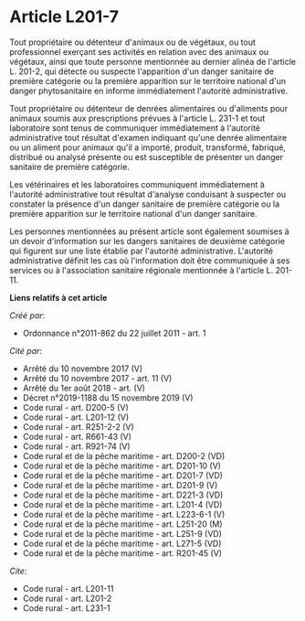 # Article L201-7

Tout propriétaire ou détenteur d'animaux ou de végétaux, ou tout professionnel exerçant ses activités en relation avec des
animaux ou végétaux, ainsi que toute personne mentionnée au dernier alinéa de l'article L. 201-2, qui détecte ou suspecte
l'apparition d'un danger sanitaire de première catégorie ou la première apparition sur le territoire national d'un danger
phytosanitaire en informe immédiatement l'autorité administrative. 

Tout propriétaire ou détenteur de denrées alimentaires ou d'aliments pour animaux soumis aux prescriptions prévues à
l'article L. 231-1 et tout laboratoire sont tenus de communiquer immédiatement à l'autorité administrative tout résultat
d'examen indiquant qu'une denrée alimentaire ou un aliment pour animaux qu'il a importé, produit, transformé, fabriqué,
distribué ou analysé présente ou est susceptible de présenter un danger sanitaire de première catégorie. 

Les vétérinaires et les laboratoires communiquent immédiatement à l'autorité administrative tout résultat d'analyse
conduisant à suspecter ou constater la présence d'un danger sanitaire de première catégorie ou la première apparition sur le
territoire national d'un danger sanitaire. 

Les personnes mentionnées au présent article sont également soumises à un devoir d'information sur les dangers sanitaires de
deuxième catégorie qui figurent sur une liste établie par l'autorité administrative. L'autorité administrative définit les
cas où l'information doit être communiquée à ses services ou à l'association sanitaire régionale mentionnée à l'article L.
201-11.

**Liens relatifs à cet article**

_Créé par_:

  - Ordonnance n°2011-862 du 22 juillet 2011 - art. 1

_Cité par_:

  - Arrêté du 10 novembre 2017 (V)
  - Arrêté du 10 novembre 2017 - art. 11 (V)
  - Arrêté du 1er août 2018 - art. (V)
  - Décret n°2019-1188 du 15 novembre 2019 (V)
  - Code rural - art. D200-5 (V)
  - Code rural - art. L201-12 (V)
  - Code rural - art. R251-2-2 (V)
  - Code rural - art. R661-43 (V)
  - Code rural - art. R921-74 (V)
  - Code rural et de la pêche maritime - art. D200-2 (VD)
  - Code rural et de la pêche maritime - art. D201-10 (V)
  - Code rural et de la pêche maritime - art. D201-7 (VD)
  - Code rural et de la pêche maritime - art. D201-9 (V)
  - Code rural et de la pêche maritime - art. D221-3 (VD)
  - Code rural et de la pêche maritime - art. L201-4 (VD)
  - Code rural et de la pêche maritime - art. L223-6-1 (V)
  - Code rural et de la pêche maritime - art. L251-20 (M)
  - Code rural et de la pêche maritime - art. L251-9 (VD)
  - Code rural et de la pêche maritime - art. L271-5 (VD)
  - Code rural et de la pêche maritime - art. R201-45 (V)

_Cite_:

  - Code rural - art. L201-11
  - Code rural - art. L201-2
  - Code rural - art. L231-1
